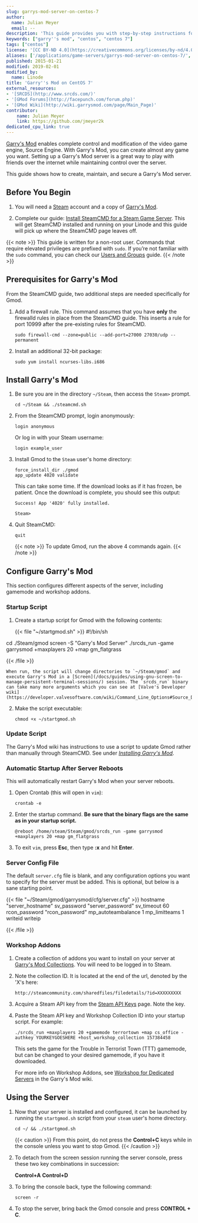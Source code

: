 ```yaml
---
slug: garrys-mod-server-on-centos-7
author:
  name: Julian Meyer
  email: --
description: 'This guide provides you with step-by-step instructions for deploying a Garrys Mod Server, which enables complete control of a video game engine, on CentOS 7.'
keywords: ["garry''s mod", "centos", "centos 7"]
tags: ["centos"]
license: '[CC BY-ND 4.0](https://creativecommons.org/licenses/by-nd/4.0)'
aliases: ['/applications/game-servers/garrys-mod-server-on-centos-7/','/game-servers/garrys-mod-server-on-centos-7/']
published: 2015-01-21
modified: 2019-02-01
modified_by:
  name: Linode
title: 'Garry''s Mod on CentOS 7'
external_resources:
- '[SRCDS](http://www.srcds.com/)'
- '[GMod Forums](http://facepunch.com/forum.php)'
- '[GMod Wiki](http://wiki.garrysmod.com/page/Main_Page)'
contributor:
    name: Julian Meyer
    link: https://github.com/jmeyer2k
dedicated_cpu_link: true
---
```



[Garry's Mod](http://www.garrysmod.com/) enables complete control and modification of the video game engine, Source Engine. With Garry's Mod, you can create almost any game you want. Setting up a Garry's Mod server is a great way to play with friends over the internet while maintaining control over the server.

This guide shows how to create, maintain, and secure a Garry's Mod server.

## Before You Begin

1.  You will need a [Steam](http://store.steampowered.com) account and a copy of [Garry's Mod](http://store.steampowered.com/app/4000/).

2.  Complete our guide: [Install SteamCMD for a Steam Game Server](/docs/guides/install-steamcmd-for-a-steam-game-server/). This will get SteamCMD installed and running on your Linode and this guide will pick up where the SteamCMD page leaves off.

{{< note >}}
This guide is written for a non-root user. Commands that require elevated privileges are prefixed with `sudo`. If you’re not familiar with the `sudo` command, you can check our [Users and Groups](/docs/guides/linux-users-and-groups/) guide.
{{< /note >}}

## Prerequisites for Garry's Mod

From the SteamCMD guide, two additional steps are needed specifically for Gmod.

1.  Add a firewall rule. This command assumes that you have **only** the firewalld rules in place from the SteamCMD guide. This inserts a rule for port 10999 after the pre-existing rules for SteamCMD.

        sudo firewall-cmd --zone=public --add-port=27000 27030/udp --permanent

2.  Install an additional 32-bit package:

        sudo yum install ncurses-libs.i686

## Install Garry's Mod

1.  Be sure you are in the directory `~/Steam`, then access the `Steam>` prompt.

        cd ~/Steam && ./steamcmd.sh

2.  From the SteamCMD prompt, login anonymously:

        login anonymous

    Or log in with your Steam username:

        login example_user

3.  Install Gmod to the `Steam` user's home directory:

        force_install_dir ./gmod
        app_update 4020 validate

    This can take some time. If the download looks as if it has frozen, be patient. Once the download is complete, you should see this output:

        Success! App '4020' fully installed.

        Steam>

4.  Quit SteamCMD:

        quit

    {{< note >}}
To update Gmod, run the above 4 commands again.
{{< /note >}}

## Configure Garry's Mod

This section configures different aspects of the server, including gamemode and workshop addons.

### Startup Script

1.  Create a startup script for Gmod with the following contents:

    {{< file "~/startgmod.sh" >}}
#!/bin/sh

cd ./Steam/gmod
screen -S "Garry's Mod Server" ./srcds_run -game garrysmod +maxplayers 20 +map gm_flatgrass

{{< /file >}}


    When run, the script will change directories to `~/Steam/gmod` and execute Garry's Mod in a [Screen](/docs/guides/using-gnu-screen-to-manage-persistent-terminal-sessions/) session. The `srcds_run` binary can take many more arguments which you can see at [Valve's Developer wiki](https://developer.valvesoftware.com/wiki/Command_Line_Options#Source_Dedicated_Server).

2.  Make the script executable:

        chmod +x ~/startgmod.sh

### Update Script

The Garry's Mod wiki has instructions to use a script to update Gmod rather than manually through SteamCMD. See under [*Installing Garry's Mod*](http://wiki.garrysmod.com/page/Linux_Dedicated_Server_Hosting).

### Automatic Startup After Server Reboots

This will automatically restart Garry's Mod when your server reboots.

1.  Open Crontab (this will open in `vim`):

        crontab -e

2.  Enter the startup command. **Be sure that the binary flags are the same as in your startup script.**

        @reboot /home/steam/Steam/gmod/srcds_run -game garrysmod +maxplayers 20 +map gm_flatgrass

3.  To exit `vim`, press **Esc**, then type **:x** and hit **Enter**.

### Server Config File

The default `server.cfg` file is blank, and any configuration options you want to specify for the server must be added. This is optional, but below is a sane starting point.

{{< file "~/Steam/gmod/garrysmod/cfg/server.cfg" >}}
hostname "server_hostname"
sv_password "server_password"
sv_timeout 60
rcon_password "rcon_password"
mp_autoteambalance 1
mp_limitteams 1
writeid
writeip

{{< /file >}}


### Workshop Addons

1.  Create a collection of addons you want to install on your server at [Garry's Mod Collections](http://steamcommunity.com/workshop/browse/?section=collections&appid=4000&p=3). You will need to be logged in to Steam.

2.  Note the collection ID. It is located at the end of the url, denoted by the 'X's here:

        http://steamcommunity.com/sharedfiles/filedetails/?id=XXXXXXXXX

3.  Acquire a Steam API key from the [Steam API Keys](http://steamcommunity.com/dev/apikey) page. Note the key.

4.  Paste the Steam API key and Workshop Collection ID into your startup script. For example:

        ./srcds_run +maxplayers 20 +gamemode terrortown +map cs_office -authkey YOURKEYGOESHERE +host_workshop_collection 157384458

    This sets the game for the Trouble in Terrorist Town (TTT) gamemode, but can be changed to your desired gamemode, if you have it downloaded.

    For more info on Workshop Addons, see [Workshop for Dedicated Servers](http://wiki.garrysmod.com/page/Workshop_for_Dedicated_Servers) in the Garry's Mod wiki.

## Using the Server

1.  Now that your server is installed and configured, it can be launched by running the `startgmod.sh` script from your `steam` user's home directory.

        cd ~/ && ./startgmod.sh

    {{< caution >}}
From this point, do not press the **Control+C** keys while in the console unless you want to stop Gmod.
{{< /caution >}}

2.  To detach from the screen session running the server console, press these two key combinations in succession:

    **Control+A**
    **Control+D**

3.  To bring the console back, type the following command:

        screen -r

4.  To stop the server, bring back the Gmod console and press **CONTROL + C**.
